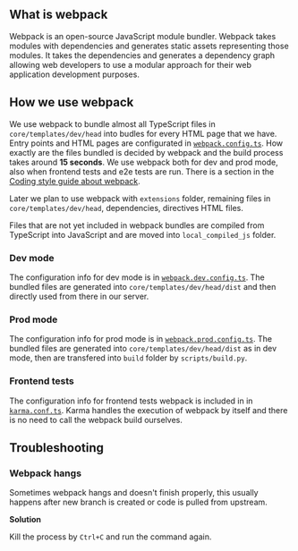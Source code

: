 ## What is webpack
Webpack is an open-source JavaScript module bundler. Webpack takes modules with dependencies and generates static assets representing those modules. It takes the dependencies and generates a dependency graph allowing web developers to use a modular approach for their web application development purposes.

## How we use webpack
We use webpack to bundle almost all TypeScript files in `core/templates/dev/head` into budles for every HTML page that we have. Entry points and HTML pages are configurated in [`webpack.config.ts`](https://github.com/oppia/oppia/blob/develop/webpack.config.ts). How exactly are the files bundled is decided by webpack and the build process takes around **15 seconds**. We use webpack both for dev and prod mode, also when frontend tests and e2e tests are run. There is a section in the [Coding style guide about webpack](https://github.com/oppia/oppia/wiki/Coding-style-guide#webpack).

Later we plan to use webpack with `extensions` folder, remaining files in `core/templates/dev/head`, dependencies, directives HTML files.

Files that are not yet included in webpack bundles are compiled from TypeScript into JavaScript and are moved into `local_compiled_js` folder.

### Dev mode
The configuration info for dev mode is in [`webpack.dev.config.ts`](https://github.com/oppia/oppia/blob/develop/webpack.dev.config.ts). The bundled files are generated into `core/templates/dev/head/dist` and then directly used from there in our server.

### Prod mode
The configuration info for prod mode is in [`webpack.prod.config.ts`](https://github.com/oppia/oppia/blob/develop/webpack.prod.config.ts). The bundled files are generated into `core/templates/dev/head/dist` as in dev mode, then are transfered into `build` folder by `scripts/build.py`.

### Frontend tests
The configuration info for frontend tests webpack is included in in [`karma.conf.ts`](https://github.com/oppia/oppia/blob/develop/core/tests/karma.conf.ts). Karma handles the execution of webpack by itself and there is no need to call the webpack build ourselves.

## Troubleshooting
### Webpack hangs
Sometimes webpack hangs and doesn't finish properly, this usually happens after new branch is created or code is pulled from upstream.

**Solution**

Kill the process by `Ctrl+C` and run the command again.

